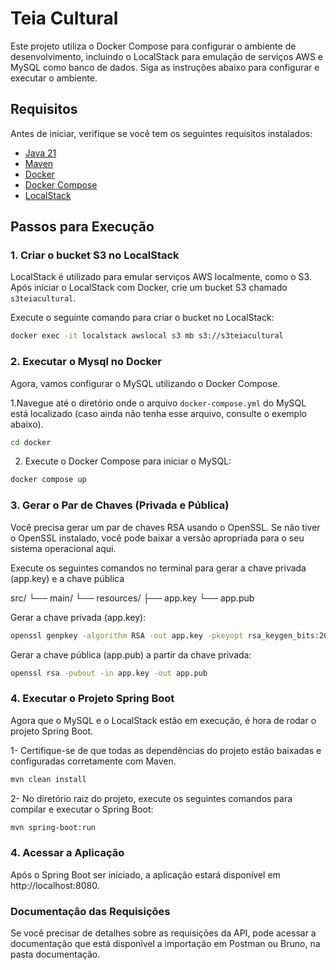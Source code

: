 # Teia Cultural

Este projeto utiliza o Docker Compose para configurar o ambiente de desenvolvimento, incluindo o LocalStack para emulação de serviços AWS e MySQL como banco de dados. Siga as instruções abaixo para configurar e executar o ambiente.

## Requisitos

Antes de iniciar, verifique se você tem os seguintes requisitos instalados:

- [Java 21](https://adoptopenjdk.net/)
- [Maven](https://maven.apache.org/install.html)
- [Docker](https://www.docker.com/get-started)
- [Docker Compose](https://docs.docker.com/compose/install/)
- [LocalStack](https://localstack.cloud/)

## Passos para Execução

### 1. Criar o bucket S3 no LocalStack

LocalStack é utilizado para emular serviços AWS localmente, como o S3. Após iniciar o LocalStack com Docker, crie um bucket S3 chamado `s3teiacultural`.

Execute o seguinte comando para criar o bucket no LocalStack:

```bash
docker exec -it localstack awslocal s3 mb s3://s3teiacultural
```

### 2. Executar o Mysql no Docker
Agora, vamos configurar o MySQL utilizando o Docker Compose.

1.Navegue até o diretório onde o arquivo `docker-compose.yml` do MySQL está localizado (caso ainda não tenha esse arquivo, consulte o exemplo abaixo).

```bash
cd docker
```
2. Execute o Docker Compose para iniciar o MySQL:

```bash
docker compose up
```

### 3. Gerar o Par de Chaves (Privada e Pública)
Você precisa gerar um par de chaves RSA usando o OpenSSL. Se não tiver o OpenSSL instalado, você pode baixar a versão apropriada para o seu sistema operacional aqui.

Execute os seguintes comandos no terminal para gerar a chave privada (app.key) e a chave pública

src/
 └── main/
      └── resources/
           ├── app.key
           └── app.pub

Gerar a chave privada (app.key):
```bash
openssl genpkey -algorithm RSA -out app.key -pkeyopt rsa_keygen_bits:2048
```

Gerar a chave pública (app.pub) a partir da chave privada:
```bash
openssl rsa -pubout -in app.key -out app.pub
```

### 4. Executar o Projeto Spring Boot
Agora que o MySQL e o LocalStack estão em execução, é hora de rodar o projeto Spring Boot.

1- Certifique-se de que todas as dependências do projeto estão baixadas e configuradas corretamente com Maven.

```bash
mvn clean install
```

2- No diretório raiz do projeto, execute os seguintes comandos para compilar e executar o Spring Boot:

```bash
mvn spring-boot:run
```

### 4. Acessar a Aplicação
Após o Spring Boot ser iniciado, a aplicação estará disponível em http://localhost:8080.


### Documentação das Requisições
Se você precisar de detalhes sobre as requisições da API, pode acessar a documentação que está disponível a importação em Postman ou Bruno, na pasta documentação.